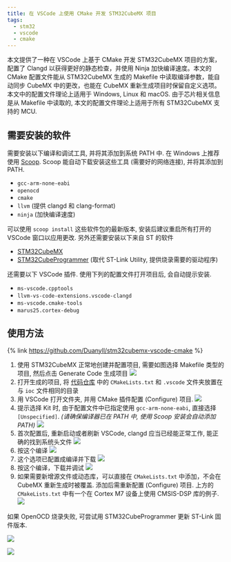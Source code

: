 ```yaml
---
title: 在 VSCode 上使用 CMake 开发 STM32CubeMX 项目
tags:
  - stm32
  - vscode
  - cmake
---
```


本文提供了一种在 VSCode 上基于 CMake 开发 STM32CubeMX 项目的方案，配置了 Clangd 以获得更好的静态检查，并使用 Ninja 加快编译速度。本文的 CMake 配置文件能从 STM32CubeMX 生成的 Makefile 中读取编译参数，能自动同步 CubeMX 中的更改，也能在 CubeMX 重新生成项目时保留自定义选项。本文中的配置文件理论上适用于 Windows, Linux 和 macOS. 由于芯片相关信息是从 Makefile 中读取的, 本文的配置文件理论上适用于所有 STM32CubeMX 支持的 MCU.

## 需要安装的软件

需要安装以下编译和调试工具, 并将其添加到系统 PATH 中. 在 Windows 上推荐使用 [Scoop](https://scoop.sh). Scoop 能自动下载安装这些工具 (需要好的网络连接), 并将其添加到 PATH.

- `gcc-arm-none-eabi`
- `openocd`
- `cmake`
- `llvm` (提供 clangd 和 clang-format)
- `ninja` (加快编译速度)

可以使用 `scoop install` 这些软件包的最新版本, 安装后建议重启所有打开的 VSCode 窗口以应用更改. 另外还需要安装以下来自 ST 的软件

- [STM32CubeMX](https://www.st.com/zh/development-tools/stm32cubemx.html)
- [STM32CubeProgrammer](https://www.st.com/zh/development-tools/stm32cubeprog.html) (取代 ST-Link Utility, 提供烧录需要的驱动程序)

还需要以下 VSCode 插件. 使用下列的配置文件打开项目后, 会自动提示安装.

- `ms-vscode.cpptools`
- `llvm-vs-code-extensions.vscode-clangd`
- `ms-vscode.cmake-tools`
- `marus25.cortex-debug`

## 使用方法

{% link https://github.com/Duanyll/stm32cubemx-vscode-cmake %}

1. 使用 STM32CubeMX 正常地创建并配置项目, 需要如图选择 Makefile 类型的项目, 然后点击 Generate Code 生成项目
   ![](https://cdn.duanyll.com/img/20240301114755.png)
2. 打开生成的项目, 将 [代码仓库](https://github.com/Duanyll/stm32cubemx-vscode-cmake) 中的 `CMakeLists.txt` 和 `.vscode` 文件夹放置在与 `ioc` 文件相同的目录
3. 用 VSCode 打开文件夹, 并用 CMake 插件配置 (Configure) 项目.
   ![](https://cdn.duanyll.com/img/20240301115356.png)
4. 提示选择 Kit 时, 由于配置文件中已指定使用 `gcc-arm-none-eabi`, 直接选择 `[Unspecified]`. _(请确保编译器已在 PATH 中, 使用 Scoop 安装会自动添加 PATH)_
   ![](https://cdn.duanyll.com/img/20240301115635.png)
5. 首次配置后, 重新启动或者刷新 VSCode, clangd 应当已经能正常工作, 能正确的找到系统头文件
   ![](https://cdn.duanyll.com/img/20240301120800.png)
6. 按这个编译
   ![](https://cdn.duanyll.com/img/20240301115815.png)
7. 这个选项已配置成编译并下载
   ![](https://cdn.duanyll.com/img/20240301115945.png)
8. 按这个编译，下载并调试
   ![](https://cdn.duanyll.com/img/20240301120057.png)
9.  如果需要新增源文件或动态库，可以直接在 `CMakeLists.txt` 中添加，不会在 CubeMX 重新生成时被覆盖. 添加后需重新配置 (Configure) 项目. 上方的 `CMakeLists.txt` 中有一个在 Cortex M7 设备上使用 CMSIS-DSP 库的例子.
   ![](https://cdn.duanyll.com/img/20240301120321.png)

如果 OpenOCD 烧录失败, 可尝试用 STM32CubeProgrammer 更新 ST-Link 固件版本.

![](https://cdn.duanyll.com/img/20240301120918.png)

![](https://cdn.duanyll.com/img/20240301121055.png)